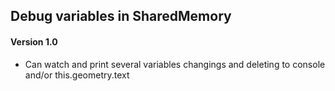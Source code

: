 ## Debug variables in SharedMemory 

#### Version 1.0
* Can watch and print several variables changings and deleting to console and/or this.geometry.text